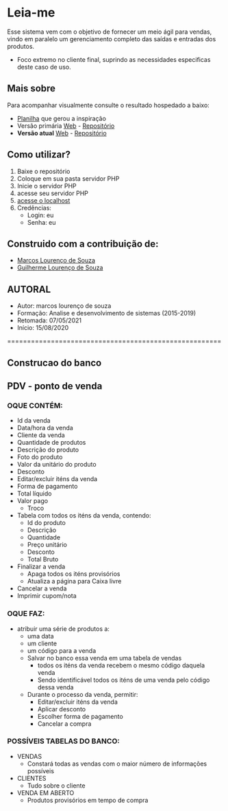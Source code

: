 # Leia-me #
Esse sistema vem com o objetivo de fornecer um meio ágil para vendas, vindo em paralelo um gerenciamento completo das saídas e entradas dos produtos.
* Foco extremo no cliente final, suprindo as necessidades especificas deste caso de uso.

## Mais sobre ###
Para acompanhar visualmente consulte o resultado hospedado a baixo:
* [Planilha](https://docs.google.com/spreadsheets/d/1pJ--yzG6VrxPxR_o_40j-sA7D_EZL4uiNFwE5naOMi0/edit#gid=902601484) que gerou a inspiração
* Versão primária [Web](https://www.lourencoautopecas.com.br) - [Repositório](https://github.com/Guilherme2080/estrutura_mvc)
* **Versão atual** [Web](https://estoque-lap.herokuapp.com/paginas/relatorios.php) - [Repositório]()

## Como utilizar?
1. Baixe o repositório
2. Coloque em sua pasta servidor PHP
3. Inicie o servidor PHP
4. acesse seu servidor PHP
5. [acesse o localhost](https://localhost)
6. Credências:
    - Login: eu
    - Senha: eu

## Construido com a contribuição de: ###
* [Marcos Lourenço de Souza](https://www.linkedin.com/in/marcos-louren%C3%A7o-20a041141/)
* [Guilherme Lourenço de Souza](https://www.linkedin.com/in/guilherme-louren%C3%A7o-de-souza-32060a230//)

## AUTORAL
- Autor: marcos lourenço de souza
- Formação: Analise e desenvolvimento de sistemas (2015-2019)
- Retomada: 07/05/2021
- Início: 15/08/2020


======================================================


## Construcao do banco
 
## PDV - ponto de venda
### OQUE CONTÉM:
 - Id da venda
 - Data/hora da venda
 - Cliente da venda
 - Quantidade de produtos
 - Descrição do produto
 - Foto do produto
 - Valor da unitário do produto
- Desconto
- Editar/excluir iténs da venda
- Forma de pagamento
- Total líquido
- Valor pago
    - Troco 
- Tabela com todos os iténs da venda, contendo:
    - Id do produto
    - Descrição
    - Quantidade
    - Preço unitário
    - Desconto
    - Total Bruto
- Finalizar a venda 
    - Apaga todos os iténs provisórios
    - Atualiza a página para Caixa livre
- Cancelar a venda  
- Imprimir cupom/nota

### OQUE FAZ:
- atribuir uma série de produtos a:
    - uma data    
    - um cliente
    - um código para a venda
    - Salvar no banco essa venda em uma tabela de vendas
        - todos os iténs da venda recebem o mesmo código daquela venda
        - Sendo identificável todos os iténs de uma venda pelo código dessa venda
    - Durante o processo da venda, permitir:
        - Editar/excluir iténs da venda
        - Aplicar desconto
        - Escolher forma de pagamento
        - Cancelar a compra

### POSSÍVEIS TABELAS DO BANCO:
- VENDAS
    - Constará todas as vendas com o maior número de informações possíveis
- CLIENTES
    - Tudo sobre o cliente
- VENDA EM ABERTO
    - Produtos provisórios em tempo de compra
    
